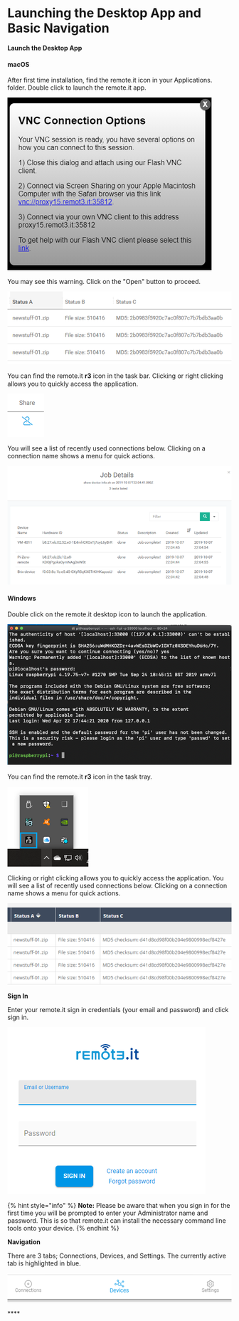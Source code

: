 # Launching the Desktop App and Basic Navigation

**Launch the Desktop App**

#### macOS

After first time installation, find the remote.it icon in your Applications. folder.  Double click to launch the remote.it app.

![](../../.gitbook/assets/image%20%28131%29.png)

You may see this warning.  Click on the "Open" button to proceed.

![](../../.gitbook/assets/image%20%28254%29.png)

You can ﬁnd the remote.it **r3** icon in the task bar. Clicking or right clicking allows you to quickly access the application. 

![](../../.gitbook/assets/image%20%28398%29.png)

You will see a list of recently used connections below.  Clicking on a connection name shows a menu for quick actions.

![](../../.gitbook/assets/image%20%28245%29.png)

#### Windows

Double click on the remote.it desktop icon to launch the application.

![](../../.gitbook/assets/image%20%2893%29.png)

  
You can ﬁnd the remote.it **r3** icon in the task tray. 

![](../../.gitbook/assets/image%20%28498%29.png)

Clicking or right clicking allows you to quickly access the application. You will see a list of recently used connections below.  Clicking on a connection name shows a menu for quick actions.

![](../../.gitbook/assets/image%20%28285%29.png)

**Sign In**

Enter your remote.it sign in credentials \(your email and password\) and click sign in.

![](../../.gitbook/assets/image%20%28336%29.png)

{% hint style="info" %}
**Note:** Please be aware that when you sign in for the first time you will be prompted to enter your Administrator name and password. This is so that remote.it can install the necessary command line tools onto your device. 
{% endhint %}

**Navigation**

There are 3 tabs; Connections, Devices, and Settings.  The currently active tab is highlighted in blue.

![](../../.gitbook/assets/image%20%28208%29.png)

\*\*\*\*


